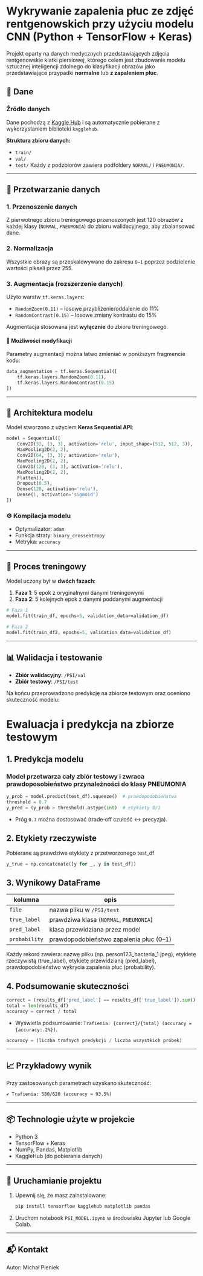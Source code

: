 # Wykrywanie zapalenia płuc ze zdjęć rentgenowskich przy użyciu modelu CNN (Python + TensorFlow + Keras)

Projekt oparty na danych medycznych przedstawiających zdjęcia rentgenowskie klatki piersiowej, którego celem jest zbudowanie modelu sztucznej inteligencji zdolnego do klasyfikacji obrazów jako przedstawiające przypadki **normalne** lub **z zapaleniem płuc**.

## 📁 Dane

### Źródło danych
Dane pochodzą z [Kaggle Hub](https://www.kaggle.com/paultimothymooney/chest-xray-pneumonia) i są automatycznie pobierane z wykorzystaniem biblioteki `kagglehub`.

**Struktura zbioru danych:**
- `train/`
- `val/`
- `test/`
Każdy z podzbiorów zawiera podfoldery `NORMAL/` i `PNEUMONIA/`.

---

## 🧪 Przetwarzanie danych

### 1. Przenoszenie danych
Z pierwotnego zbioru treningowego przenoszonych jest 120 obrazów z każdej klasy (`NORMAL`, `PNEUMONIA`) do zbioru walidacyjnego, aby zbalansować dane.

### 2. Normalizacja
Wszystkie obrazy są przeskalowywane do zakresu `0–1` poprzez podzielenie wartości pikseli przez 255.

### 3. Augmentacja (rozszerzenie danych)

Użyto warstw `tf.keras.layers`:
- `RandomZoom(0.11)` – losowe przybliżenie/oddalenie do 11%
- `RandomContrast(0.15)` – losowe zmiany kontrastu do 15%

Augmentacja stosowana jest **wyłącznie** do zbioru treningowego.

#### 🔧 Możliwości modyfikacji
Parametry augmentacji można łatwo zmieniać w poniższym fragmencie kodu:

```python
data_augmentation = tf.keras.Sequential([
    tf.keras.layers.RandomZoom(0.11),
    tf.keras.layers.RandomContrast(0.15)
])
```

---

## 🧠 Architektura modelu

Model stworzono z użyciem **Keras Sequential API**:

```python
model = Sequential([
    Conv2D(32, (3, 3), activation='relu', input_shape=(512, 512, 3)),
    MaxPooling2D(2, 2),
    Conv2D(64, (3, 3), activation='relu'),
    MaxPooling2D(2, 2),
    Conv2D(128, (3, 3), activation='relu'),
    MaxPooling2D(2, 2),
    Flatten(),
    Dropout(0.5),
    Dense(128, activation='relu'),
    Dense(1, activation='sigmoid')
])
```

### ⚙️ Kompilacja modelu
- Optymalizator: `adam`
- Funkcja straty: `binary_crossentropy`
- Metryka: `accuracy`

---

## 🔁 Proces treningowy

Model uczony był w **dwóch fazach**:

1. **Faza 1**: 5 epok z oryginalnymi danymi treningowymi  
2. **Faza 2**: 5 kolejnych epok z danymi poddanymi augmentacji

```python
# Faza 1
model.fit(train_df, epochs=5, validation_data=validation_df)

# Faza 2
model.fit(train_df2, epochs=5, validation_data=validation_df)
```

---

## 📊 Walidacja i testowanie

- **Zbiór walidacyjny**: `/PSI/val`
- **Zbiór testowy**: `/PSI/test`

Na końcu przeprowadzono predykcję na zbiorze testowym oraz oceniono skuteczność modelu:

# Ewaluacja i predykcja na zbiorze testowym

## 1. Predykcja modelu

### Model przetwarza cały zbiór testowy i zwraca prawdoposobieństwo przynależności do klasy PNEUMONIA
```python
y_prob = model.predict(test_df).squeeze()  # prawdopodobieństwa
threshold = 0.7
y_pred = (y_prob > threshold).astype(int)  # etykiety 0/1
```
- Próg `0.7` można dostosować (trade‑off czułość ↔ precyzja).

## 2. Etykiety rzeczywiste
Pobierane są prawdziwe etykiety z przetworzonego test_df
```python
y_true = np.concatenate([y for _, y in test_df])
```

## 3. Wynikowy DataFrame
| kolumna       | opis                                         |
|---------------|----------------------------------------------|
| `file`        | nazwa pliku w `/PSI/test`                    |
| `true_label`  | prawdziwa klasa (`NORMAL`, `PNEUMONIA`)      |
| `pred_label`  | klasa przewidziana przez model               |
| `probability` | prawdopodobieństwo zapalenia płuc (0–1)      |

Każdy rekord zawiera:
nazwę pliku (np. person123_bacteria_1.jpeg),
etykietę rzeczywistą (true_label),
etykietę przewidzianą (pred_label),
prawdopodobieństwo wykrycia zapalenia płuc (probability).

## 4. Podsumowanie skuteczności
```python
correct = (results_df['pred_label'] == results_df['true_label']).sum()
total = len(results_df)
accuracy = correct / total
```
- Wyświetla podsumowanie: `Trafienia: {correct}/{total} (accuracy = {accuracy:.2%})`.

```python
accuracy = (liczba trafnych predykcji / liczba wszystkich próbek)
```
---

## 📈 Przykładowy wynik

Przy zastosowanych parametrach uzyskano skuteczność:
```
✔️ Trafienia: 580/620 (accuracy ≈ 93.5%)
```

---

## 📦 Technologie użyte w projekcie

- Python 3
- TensorFlow + Keras
- NumPy, Pandas, Matplotlib
- KaggleHub (do pobierania danych)

---

## 📌 Uruchamianie projektu

1. Upewnij się, że masz zainstalowane:
    ```bash
    pip install tensorflow kagglehub matplotlib pandas
    ```

2. Uruchom notebook `PSI_MODEL.ipynb` w środowisku Jupyter lub Google Colab.

---

## 📬 Kontakt

Autor: Michał Pieniek 

